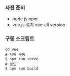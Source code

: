 
### 사전 준비
 - node js npm
 - vue.js 설치 vue-cli version
 
### 구동 스크립트 
```shell script
cd vue
# 서버 구동
$ npm run serve
# 빌드 
$ npm run build 
```
